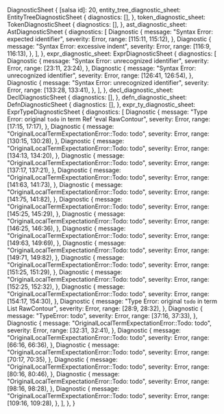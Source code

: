 DiagnosticSheet {
    [salsa id]: 20,
    entity_tree_diagnostic_sheet: EntityTreeDiagnosticSheet {
        diagnostics: [],
    },
    token_diagnostic_sheet: TokenDiagnosticSheet {
        diagnostics: [],
    },
    ast_diagnostic_sheet: AstDiagnosticSheet {
        diagnostics: [
            Diagnostic {
                message: "Syntax Error: expected identifier",
                severity: Error,
                range: [115:11, 115:12),
            },
            Diagnostic {
                message: "Syntax Error: excessive indent",
                severity: Error,
                range: [116:9, 116:13),
            },
        ],
    },
    expr_diagnostic_sheet: ExprDiagnosticSheet {
        diagnostics: [
            Diagnostic {
                message: "Syntax Error: unrecognized identifier",
                severity: Error,
                range: [23:11, 23:24),
            },
            Diagnostic {
                message: "Syntax Error: unrecognized identifier",
                severity: Error,
                range: [126:41, 126:54),
            },
            Diagnostic {
                message: "Syntax Error: unrecognized identifier",
                severity: Error,
                range: [133:28, 133:41),
            },
        ],
    },
    decl_diagnostic_sheet: DeclDiagnosticSheet {
        diagnostics: [],
    },
    defn_diagnostic_sheet: DefnDiagnosticSheet {
        diagnostics: [],
    },
    expr_ty_diagnostic_sheet: ExprTypeDiagnosticSheet {
        diagnostics: [
            Diagnostic {
                message: "Type Error: original `todo` in term Ref 'eval RawContour",
                severity: Error,
                range: [17:15, 17:17),
            },
            Diagnostic {
                message: "OriginalLocalTermExpectationError::Todo: todo",
                severity: Error,
                range: [130:15, 130:28),
            },
            Diagnostic {
                message: "OriginalLocalTermExpectationError::Todo: todo",
                severity: Error,
                range: [134:13, 134:20),
            },
            Diagnostic {
                message: "OriginalLocalTermExpectationError::Todo: todo",
                severity: Error,
                range: [137:17, 137:21),
            },
            Diagnostic {
                message: "OriginalLocalTermExpectationError::Todo: todo",
                severity: Error,
                range: [141:63, 141:73),
            },
            Diagnostic {
                message: "OriginalLocalTermExpectationError::Todo: todo",
                severity: Error,
                range: [141:75, 141:82),
            },
            Diagnostic {
                message: "OriginalLocalTermExpectationError::Todo: todo",
                severity: Error,
                range: [145:25, 145:29),
            },
            Diagnostic {
                message: "OriginalLocalTermExpectationError::Todo: todo",
                severity: Error,
                range: [146:25, 146:36),
            },
            Diagnostic {
                message: "OriginalLocalTermExpectationError::Todo: todo",
                severity: Error,
                range: [149:63, 149:69),
            },
            Diagnostic {
                message: "OriginalLocalTermExpectationError::Todo: todo",
                severity: Error,
                range: [149:71, 149:82),
            },
            Diagnostic {
                message: "OriginalLocalTermExpectationError::Todo: todo",
                severity: Error,
                range: [151:25, 151:29),
            },
            Diagnostic {
                message: "OriginalLocalTermExpectationError::Todo: todo",
                severity: Error,
                range: [152:25, 152:32),
            },
            Diagnostic {
                message: "OriginalLocalTermExpectationError::Todo: todo",
                severity: Error,
                range: [154:17, 154:30),
            },
            Diagnostic {
                message: "Type Error: original `todo` in term List RawContour",
                severity: Error,
                range: [28:9, 28:32),
            },
            Diagnostic {
                message: "TypeError: todo",
                severity: Error,
                range: [37:16, 37:33),
            },
            Diagnostic {
                message: "OriginalLocalTermExpectationError::Todo: todo",
                severity: Error,
                range: [32:31, 32:41),
            },
            Diagnostic {
                message: "OriginalLocalTermExpectationError::Todo: todo",
                severity: Error,
                range: [66:16, 66:36),
            },
            Diagnostic {
                message: "OriginalLocalTermExpectationError::Todo: todo",
                severity: Error,
                range: [70:17, 70:35),
            },
            Diagnostic {
                message: "OriginalLocalTermExpectationError::Todo: todo",
                severity: Error,
                range: [80:16, 80:46),
            },
            Diagnostic {
                message: "OriginalLocalTermExpectationError::Todo: todo",
                severity: Error,
                range: [98:16, 98:28),
            },
            Diagnostic {
                message: "OriginalLocalTermExpectationError::Todo: todo",
                severity: Error,
                range: [109:16, 109:28),
            },
        ],
    },
}